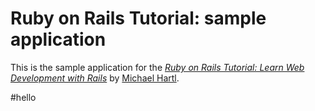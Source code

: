 # Ruby on Rails Tutorial: sample application

This is the sample application for the
[*Ruby on Rails Tutorial: Learn Web Development with Rails*](http://www.railstutorial.org/)
by [Michael Hartl](http://www.michaelhartl.com/).

#hello